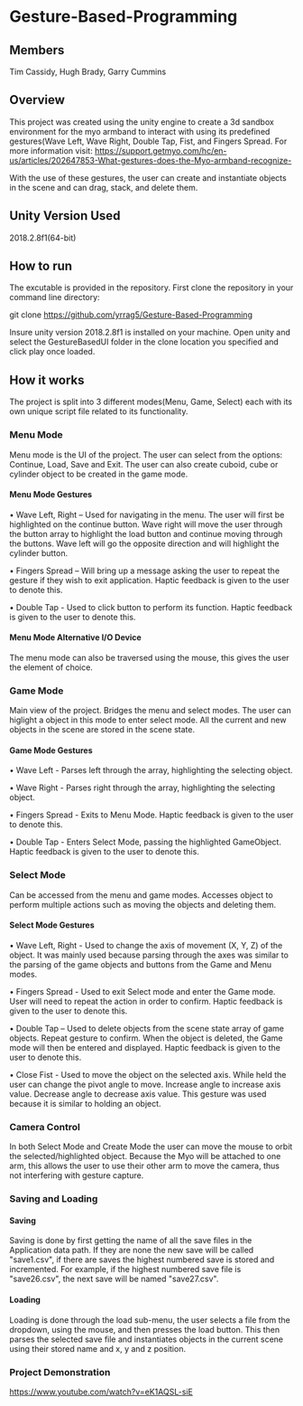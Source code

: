 # Gesture-Based-Programming

## Members
Tim Cassidy, Hugh Brady, Garry Cummins

## Overview

This project was created using the unity engine to create a 3d sandbox environment for the myo armband to interact with using its predefined gestures(Wave Left, Wave Right, Double Tap, Fist, and Fingers Spread. For more information visit: 
https://support.getmyo.com/hc/en-us/articles/202647853-What-gestures-does-the-Myo-armband-recognize-

With the use of these gestures, the user can create and instantiate objects in the scene and can drag, stack, and delete them. 

## Unity Version Used

2018.2.8f1(64-bit)

## How to run

The excutable is provided in the repository. First clone the repository in your command line directory:

git clone https://github.com/yrrag5/Gesture-Based-Programming 

Insure unity version 2018.2.8f1 is installed on your machine. Open unity and select the GestureBasedUI folder in the clone location you specified and click play once loaded.

## How it works 

The project is split into 3 different modes(Menu, Game, Select) each with its own unique script file related to its functionality.

### Menu Mode

Menu mode is the UI of the project. The user can select from the options: Continue, Load, Save and Exit. The user can also create
cuboid, cube or cylinder object to be created in the game mode. 


#### Menu Mode Gestures

•	Wave Left, Right – Used for navigating in the menu. The user will first be highlighted on the continue button. Wave right will move the user through the button array to highlight the load button and continue moving through the buttons. Wave left will go the opposite direction and will highlight the cylinder button.

•	Fingers Spread – Will bring up a message asking the user to repeat the gesture if they wish to exit application. Haptic feedback is given to the user to denote this.

•	Double Tap - Used to click button to perform its function. Haptic feedback is given to the user to denote this.

#### Menu Mode Alternative I/O Device

The menu mode can also be traversed using the mouse, this gives the user the element of choice.

### Game Mode

Main view of the project. Bridges the menu and select modes. The user can higlight a object in this mode to enter select mode. All the current and new objects in the scene are stored in the scene state.

#### Game Mode Gestures

•	Wave Left - Parses left through the array, highlighting the selecting object.

•	Wave Right - Parses right through the array, highlighting the selecting object.

•	Fingers Spread - Exits to Menu Mode. Haptic feedback is given to the user to denote this.

•	Double Tap - Enters Select Mode, passing the highlighted GameObject. Haptic feedback is given to the user to denote this.


### Select Mode 

Can be accessed from the menu and game modes. Accesses object to perform multiple actions such as moving the objects and deleting them. 

#### Select Mode Gestures

•	Wave Left, Right - Used to change the axis of movement (X, Y, Z) of the object. It was mainly used because parsing through the axes was similar to the parsing of the game objects and buttons from the Game and Menu modes.

•	Fingers Spread - Used to exit Select mode and enter the Game mode. User will need to repeat the action in order to confirm. Haptic feedback is given to the user to denote this.

•	Double Tap – Used to delete objects from the scene state array of game objects. Repeat gesture to confirm. When the object is deleted, the Game mode will then be entered and displayed. Haptic feedback is given to the user to denote this.

•	Close Fist - Used to move the object on the selected axis. While held the user can change the pivot angle to move. Increase angle to increase axis value. Decrease angle to decrease axis value. This gesture was used because it is similar to holding an object.

### Camera Control

In both Select Mode and Create Mode the user can move the mouse to orbit the selected/highlighted object. Because the Myo will be attached to one arm, this allows the user to use their other arm to move the camera, thus not interfering with gesture capture.

### Saving and Loading

#### Saving 

Saving is done by first getting the name of all the save files in the Application data path. If they are none the new save will be called "save1.csv", if there are saves the highest numbered save is stored and incremented. For example, if the highest numbered save file is "save26.csv", the next save will be named "save27.csv".

#### Loading

Loading is done through the load sub-menu, the user selects a file from the dropdown, using the mouse, and then presses the load button. This then parses the selected save file and instantiates objects in the current scene using their stored name and x, y and z position. 

### Project Demonstration

https://www.youtube.com/watch?v=eK1AQSL-siE
